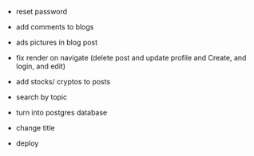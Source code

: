 - reset password
- add comments to blogs
- ads pictures in blog post

- fix render on navigate (delete post and update profile and Create, and login, and edit)
- add stocks/ cryptos to posts
- search by topic

- turn into postgres database
- change title
- deploy